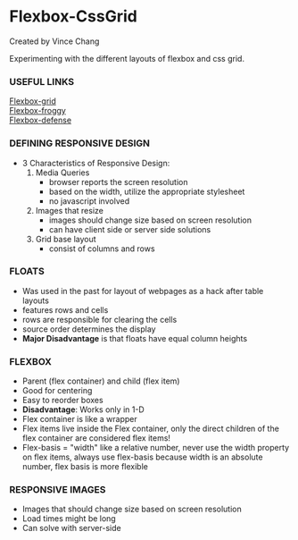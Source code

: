 # Flexbox-CssGrid

Created by Vince Chang </br>

Experimenting with the different layouts of flexbox and css grid.

### USEFUL LINKS

[Flexbox-grid](http://flexboxgrid.com/) </br>
[Flexbox-froggy](https://flexboxfroggy.com/) </br>
[Flexbox-defense](http://www.flexboxdefense.com/) </br>

### DEFINING RESPONSIVE DESIGN

- 3 Characteristics of Responsive Design:
  1. Media Queries
     - browser reports the screen resolution
     - based on the width, utilize the appropriate stylesheet
     - no javascript involved
  2. Images that resize
     - images should change size based on screen resolution
     - can have client side or server side solutions
  3. Grid base layout
     - consist of columns and rows

### FLOATS

- Was used in the past for layout of webpages as a hack after table layouts
- features rows and cells
- rows are responsible for clearing the cells
- source order determines the display
- **Major Disadvantage** is that floats have equal column heights

### FLEXBOX

- Parent (flex container) and child (flex item)
- Good for centering
- Easy to reorder boxes
- **Disadvantage**: Works only in 1-D
- Flex container is like a wrapper
- Flex items live inside the Flex container, only the direct children of the
  flex container are considered flex items!
- Flex-basis = "width" like a relative number, never use the width property on
  flex items, always use flex-basis because width is an absolute number, flex
  basis is more flexible

### RESPONSIVE IMAGES

- Images that should change size based on screen resolution
- Load times might be long
- Can solve with server-side
